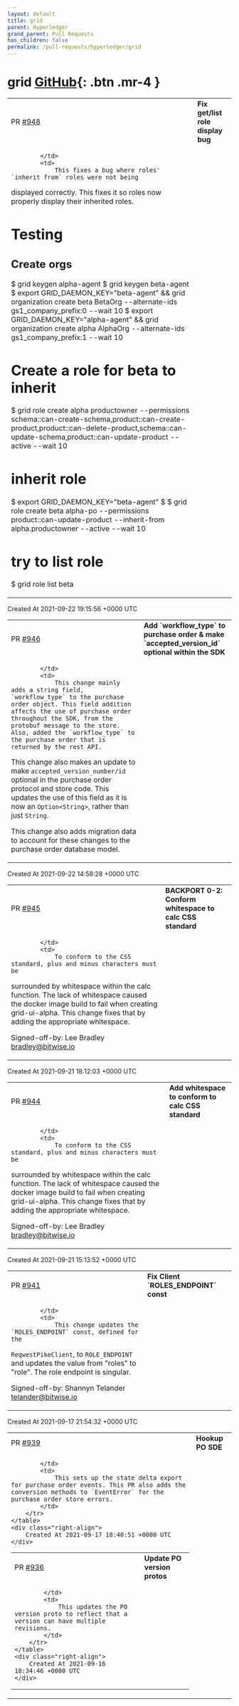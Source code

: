 ```yaml
---
layout: default
title: grid
parent: Hyperledger
grand_parent: Pull Requests
has_children: false
permalink: /pull-requests/hyperledger/grid
---
```


# grid <span class="fs-3 right-align">[GitHub](https://github.com/hyperledger/grid){: .btn .mr-4 }</span>


<div>
    <table>
        <tr>
            <td>
                PR <a href="https://github.com/hyperledger/grid/pull/948" class=".btn">#948</a>
            </td>
            <td>
                <b>
                    Fix get/list role display bug
                </b>
            </td>
        </tr>
        <tr>
            <td>
                
            </td>
            <td>
                This fixes a bug where roles' `inherit_from` roles were not being
displayed correctly. This fixes it so roles now properly display their
inherited roles.

# Testing

## Create orgs

$ grid keygen alpha-agent
$ grid keygen beta-agent
$ export GRID_DAEMON_KEY="beta-agent" && grid organization create beta BetaOrg --alternate-ids gs1_company_prefix:0 --wait 10
$ export GRID_DAEMON_KEY="alpha-agent" && grid organization create alpha AlphaOrg --alternate-ids gs1_company_prefix:1 --wait 10

# Create a role for beta to inherit
$ grid role create alpha productowner --permissions schema::can-create-schema,product::can-create-product,product::can-delete-product,schema::can-update-schema,product::can-update-product --active --wait 10

# inherit role
$ export GRID_DAEMON_KEY="beta-agent"
$ $ grid role create beta alpha-po --permissions product::can-update-product --inherit-from alpha.productowner --active --wait 10

# try to list role
$ grid role list beta
            </td>
        </tr>
    </table>
    <div class="right-align">
        Created At 2021-09-22 19:15:56 +0000 UTC
    </div>
</div>

<div>
    <table>
        <tr>
            <td>
                PR <a href="https://github.com/hyperledger/grid/pull/946" class=".btn">#946</a>
            </td>
            <td>
                <b>
                    Add `workflow_type` to purchase order & make `accepted_version_id` optional within the SDK
                </b>
            </td>
        </tr>
        <tr>
            <td>
                
            </td>
            <td>
                This change mainly adds a string field, `workflow_type` to the purchase order object. This field addition affects the use of purchase order throughout the SDK, from the protobuf message to the store. Also, added the `workflow_type` to the purchase order that is returned by the rest API. 

This change also makes an update to make `accepted_version_number/id` optional in the purchase order protocol and store code. This updates the use of this field as it is now an `Option<String>`, rather than just `String`. 

This change also adds migration data to account for these changes to the purchase order database model.
            </td>
        </tr>
    </table>
    <div class="right-align">
        Created At 2021-09-22 14:58:28 +0000 UTC
    </div>
</div>

<div>
    <table>
        <tr>
            <td>
                PR <a href="https://github.com/hyperledger/grid/pull/945" class=".btn">#945</a>
            </td>
            <td>
                <b>
                    BACKPORT 0-2: Conform whitespace to calc CSS standard
                </b>
            </td>
        </tr>
        <tr>
            <td>
                
            </td>
            <td>
                To conform to the CSS standard, plus and minus characters must be
surrounded by whitespace within the calc function. The lack of
whitespace caused the docker image build to fail when creating
grid-ui-alpha. This change fixes that by adding the appropriate
whitespace.

Signed-off-by: Lee Bradley <bradley@bitwise.io>
            </td>
        </tr>
    </table>
    <div class="right-align">
        Created At 2021-09-21 18:12:03 +0000 UTC
    </div>
</div>

<div>
    <table>
        <tr>
            <td>
                PR <a href="https://github.com/hyperledger/grid/pull/944" class=".btn">#944</a>
            </td>
            <td>
                <b>
                    Add whitespace to conform to calc CSS standard
                </b>
            </td>
        </tr>
        <tr>
            <td>
                
            </td>
            <td>
                To conform to the CSS standard, plus and minus characters must be
surrounded by whitespace within the calc function. The lack of
whitespace caused the docker image build to fail when creating
grid-ui-alpha. This change fixes that by adding the appropriate
whitespace.

Signed-off-by: Lee Bradley <bradley@bitwise.io>
            </td>
        </tr>
    </table>
    <div class="right-align">
        Created At 2021-09-21 15:13:52 +0000 UTC
    </div>
</div>

<div>
    <table>
        <tr>
            <td>
                PR <a href="https://github.com/hyperledger/grid/pull/941" class=".btn">#941</a>
            </td>
            <td>
                <b>
                    Fix Client `ROLES_ENDPOINT` const
                </b>
            </td>
        </tr>
        <tr>
            <td>
                
            </td>
            <td>
                This change updates the `ROLES_ENDPOINT` const, defined for the
`ReqwestPikeClient`, to `ROLE_ENDPOINT` and updates the value from
"roles" to "role". The role endpoint is singular.

Signed-off-by: Shannyn Telander <telander@bitwise.io>
            </td>
        </tr>
    </table>
    <div class="right-align">
        Created At 2021-09-17 21:54:32 +0000 UTC
    </div>
</div>

<div>
    <table>
        <tr>
            <td>
                PR <a href="https://github.com/hyperledger/grid/pull/939" class=".btn">#939</a>
            </td>
            <td>
                <b>
                    Hookup PO SDE
                </b>
            </td>
        </tr>
        <tr>
            <td>
                
            </td>
            <td>
                This sets up the state delta export for purchase order events. This PR also adds the conversion methods to `EventError` for the purchase order store errors.
            </td>
        </tr>
    </table>
    <div class="right-align">
        Created At 2021-09-17 18:40:51 +0000 UTC
    </div>
</div>

<div>
    <table>
        <tr>
            <td>
                PR <a href="https://github.com/hyperledger/grid/pull/936" class=".btn">#936</a>
            </td>
            <td>
                <b>
                    Update PO version protos
                </b>
            </td>
        </tr>
        <tr>
            <td>
                
            </td>
            <td>
                This updates the PO version proto to reflect that a version can have multiple revisions.
            </td>
        </tr>
    </table>
    <div class="right-align">
        Created At 2021-09-16 18:34:46 +0000 UTC
    </div>
</div>


